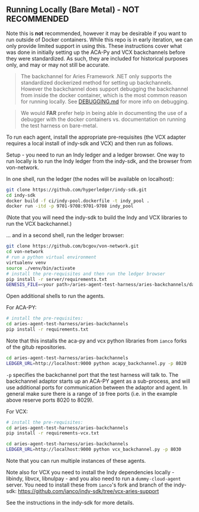 ## Running Locally (Bare Metal) - NOT RECOMMENDED

Note this is **not** recommended, however it may be desirable if you want to run outside of Docker containers. While this repo is in early iteration, we can only provide limited support in using this. These instructions cover what was done in initially setting up the ACA-Py and VCX backchannels before they were standardized. As such, they are included for historical purposes only, and may or may not still be accurate.

> The backchannel for Aries Framework .NET only supports the standardized dockerized method for setting up backchannels. However the backchannel does support debugging the backchannel from inside the docker container, which is the most common reason for running locally. See [DEBUGGING.md](Debugging.md) for more info on debugging.

> We would **FAR** prefer help in being able in documenting the use of a debugger with the docker containers vs. documentation on running the test harness on bare-metal.

To run each agent, install the appropriate pre-requisites (the VCX adapter requires a local install of indy-sdk and VCX) and then run as follows.

Setup - you need to run an Indy ledger and a ledger browser.  One way to run locally is to run the Indy ledger from the indy-sdk, and the browser from von-network.

In one shell, run the ledger (the nodes will be available on localhost):

```bash
git clone https://github.com/hyperledger/indy-sdk.git
cd indy-sdk
docker build -f ci/indy-pool.dockerfile -t indy_pool .
docker run -itd -p 9701-9708:9701-9708 indy_pool
```

(Note that you will need the indy-sdk to build the Indy and VCX libraries to run the VCX backchannel.)

... and in a second shell, run the ledger browser:

```bash
git clone https://github.com/bcgov/von-network.git
cd von-network
# run a python virtual environment
virtualenv venv
source ./venv/bin/activate
# install the pre-requisites and then run the ledger browser
pip install -r server/requirements.txt
GENESIS_FILE=<your path>/aries-agent-test-harness/aries-backchannels/data/local-genesis.txt REGISTER_NEW_DIDS=true PORT=9000 python -m server.server
```

Open additional shells to run the agents.

For ACA-PY:

```bash
# install the pre-requisites:
cd aries-agent-test-harness/aries-backchannels
pip install -r requirements.txt
```

Note that this installs the aca-py and vcx python libraries from `ianco` forks of the gitub repositories.

```bash
cd aries-agent-test-harness/aries-backchannels
LEDGER_URL=http://localhost:9000 python acapy_backchannel.py -p 8020
```

`-p` specifies the backchannel port that the test harness will talk to.  The backchannel adaptor starts up an ACA-PY agent as a sub-process, and will use additional ports for communication between the adaptor and agent.  In general make sure there is a range of `10` free ports (i.e. in the example above reserve ports 8020 to 8029).

For VCX:

``` bash
# install the pre-requisites:
cd aries-agent-test-harness/aries-backchannels
pip install -r requirements-vcx.txt
```

``` bash
cd aries-agent-test-harness/aries-backchannels
LEDGER_URL=http://localhost:9000 python vcx_backchannel.py -p 8030
```

Note that you can run multiple instances of these agents.

Note also for VCX you need to install the Indy dependencies locally - libindy, libvcx, libnulpay - and you also need to run a `dummy-cloud-agent` server.  You need to install these from `ianco`'s fork and branch of the indy-sdk:  https://github.com/ianco/indy-sdk/tree/vcx-aries-support

See the instructions in the indy-sdk for more details.
